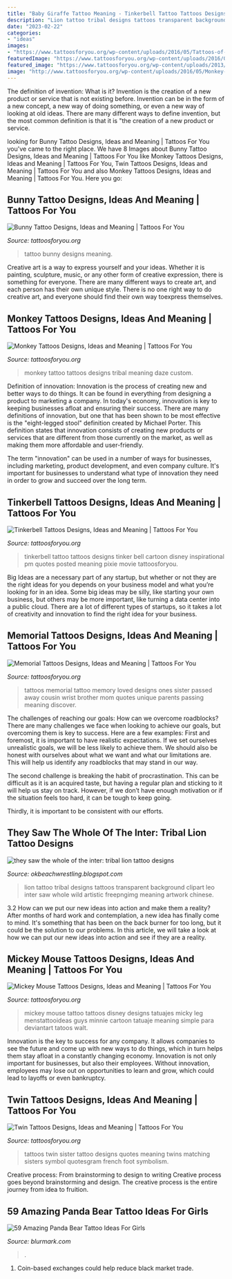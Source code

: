 ```yaml
---
title: "Baby Giraffe Tattoo Meaning - Tinkerbell Tattoo Tattoos Designs Tinker Bell Cartoon Disney Inspirational Pm Quotes Posted Meaning Pixie Movie Tattoosforyou"
description: "Lion tattoo tribal designs tattoos transparent background clipart leo inter saw whole wild artistic freepngimg meaning artwork chinese"
date: "2023-02-22"
categories:
- "ideas"
images:
- "https://www.tattoosforyou.org/wp-content/uploads/2016/05/Tattoos-of-Mickey-Mouse.jpg"
featuredImage: "https://www.tattoosforyou.org/wp-content/uploads/2016/03/Tinkerbell-Tattoo-Designs.jpg"
featured_image: "https://www.tattoosforyou.org/wp-content/uploads/2013/10/Memorial-Tattoos-for-Sister.jpg"
image: "http://www.tattoosforyou.org/wp-content/uploads/2016/05/Monkey-Tattoos-Designs.jpg"
---
```



The definition of invention: What is it?
Invention is the creation of a new product or service that is not existing before. Invention can be in the form of a new concept, a new way of doing something, or even a new way of looking at old ideas. There are many different ways to define invention, but the most common definition is that it is "the creation of a new product or service.

	

		
looking for Bunny Tattoo Designs, Ideas and Meaning | Tattoos For You you've came to the right place. We have 8 Images about Bunny Tattoo Designs, Ideas and Meaning | Tattoos For You like Monkey Tattoos Designs, Ideas and Meaning | Tattoos For You, Twin Tattoos Designs, Ideas and Meaning | Tattoos For You and also Monkey Tattoos Designs, Ideas and Meaning | Tattoos For You. Here you go:
		
    
## Bunny Tattoo Designs, Ideas And Meaning | Tattoos For You

<img loading=lazy src="https://www.tattoosforyou.org/wp-content/uploads/2016/03/Bunny-Tattoo.jpg" onerror="this.onerror=null;this.src='https://tse3.mm.bing.net/th?id=OIP.9TDrmnHw6l7K4yAkQ5aEGQHaK0&amp;pid=15.1';" alt="Bunny Tattoo Designs, Ideas and Meaning | Tattoos For You">

_Source: tattoosforyou.org_

>tattoo bunny designs meaning. 

	

Creative art is a way to express yourself and your ideas. Whether it is painting, sculpture, music, or any other form of creative expression, there is something for everyone. There are many different ways to create art, and each person has their own unique style. There is no one right way to do creative art, and everyone should find their own way toexpress themselves.

    
## Monkey Tattoos Designs, Ideas And Meaning | Tattoos For You

<img loading=lazy src="http://www.tattoosforyou.org/wp-content/uploads/2016/05/Monkey-Tattoos-Designs.jpg" onerror="this.onerror=null;this.src='https://tse2.mm.bing.net/th?id=OIP.4bbuRnoNce6j7d-j7a0ibQHaJ3&amp;pid=15.1';" alt="Monkey Tattoos Designs, Ideas and Meaning | Tattoos For You">

_Source: tattoosforyou.org_

>monkey tattoo tattoos designs tribal meaning daze custom. 

	

Definition of innovation:
Innovation is the process of creating new and better ways to do things. It can be found in everything from designing a product to marketing a company. In today's economy, innovation is key to keeping businesses afloat and ensuring their success.
There are many definitions of innovation, but one that has been shown to be most effective is the "eight-legged stool" definition created by Michael Porter. This definition states that innovation consists of creating new products or services that are different from those currently on the market, as well as making them more affordable and user-friendly.

The term "innovation" can be used in a number of ways for businesses, including marketing, product development, and even company culture. It's important for businesses to understand what type of innovation they need in order to grow and succeed over the long term.

    
## Tinkerbell Tattoos Designs, Ideas And Meaning | Tattoos For You

<img loading=lazy src="https://www.tattoosforyou.org/wp-content/uploads/2016/03/Tinkerbell-Tattoo-Designs.jpg" onerror="this.onerror=null;this.src='https://tse4.mm.bing.net/th?id=OIP.ckLEcHomM7OIOAyDjMPpFgHaJ4&amp;pid=15.1';" alt="Tinkerbell Tattoos Designs, Ideas and Meaning | Tattoos For You">

_Source: tattoosforyou.org_

>tinkerbell tattoo tattoos designs tinker bell cartoon disney inspirational pm quotes posted meaning pixie movie tattoosforyou. 

	

Big Ideas are a necessary part of any startup, but whether or not they are the right ideas for you depends on your business model and what you’re looking for in an idea. Some big ideas may be silly, like starting your own business, but others may be more important, like turning a data center into a public cloud. There are a lot of different types of startups, so it takes a lot of creativity and innovation to find the right idea for your business.

    
## Memorial Tattoos Designs, Ideas And Meaning | Tattoos For You

<img loading=lazy src="https://www.tattoosforyou.org/wp-content/uploads/2013/10/Memorial-Tattoos-for-Sister.jpg" onerror="this.onerror=null;this.src='https://tse3.mm.bing.net/th?id=OIP.-o6CtK5V2URCVBK5ASLFdgHaJ4&amp;pid=15.1';" alt="Memorial Tattoos Designs, Ideas and Meaning | Tattoos For You">

_Source: tattoosforyou.org_

>tattoos memorial tattoo memory loved designs ones sister passed away cousin wrist brother mom quotes unique parents passing meaning discover. 

	

The challenges of reaching our goals: How can we overcome roadblocks?
There are many challenges we face when looking to achieve our goals, but overcoming them is key to success. Here are a few examples:
First and foremost, it is important to have realistic expectations. If we set ourselves unrealistic goals, we will be less likely to achieve them. We should also be honest with ourselves about what we want and what our limitations are. This will help us identify any roadblocks that may stand in our way.

The second challenge is breaking the habit of procrastination. This can be difficult as it is an acquired taste, but having a regular plan and sticking to it will help us stay on track. However, if we don’t have enough motivation or if the situation feels too hard, it can be tough to keep going.

Thirdly, it is important to be consistent with our efforts.

    
## They Saw The Whole Of The Inter: Tribal Lion Tattoo Designs

<img loading=lazy src="https://2.bp.blogspot.com/-mLz-aQTJb_c/T0t0eKN6r8I/AAAAAAAAEGg/YnTEGwe7NPE/s1600/tribal_tattoos_lion_leo.JPG" onerror="this.onerror=null;this.src='https://tse3.mm.bing.net/th?id=OIP.2Z0Un8r3EkB71i8fupnBbAHaId&amp;pid=15.1';" alt="they saw the whole of the inter: tribal lion tattoo designs">

_Source: okbeachwrestling.blogspot.com_

>lion tattoo tribal designs tattoos transparent background clipart leo inter saw whole wild artistic freepngimg meaning artwork chinese. 

	

3.2 How can we put our new ideas into action and make them a reality?
After months of hard work and contemplation, a new idea has finally come to mind. It's something that has been on the back burner for too long, but it could be the solution to our problems. In this article, we will take a look at how we can put our new ideas into action and see if they are a reality.

    
## Mickey Mouse Tattoos Designs, Ideas And Meaning | Tattoos For You

<img loading=lazy src="https://www.tattoosforyou.org/wp-content/uploads/2016/05/Tattoos-of-Mickey-Mouse.jpg" onerror="this.onerror=null;this.src='https://tse2.mm.bing.net/th?id=OIP.wsNhhyRRFbc_Xjg_0t1AYAHaJ6&amp;pid=15.1';" alt="Mickey Mouse Tattoos Designs, Ideas and Meaning | Tattoos For You">

_Source: tattoosforyou.org_

>mickey mouse tattoo tattoos disney designs tatuajes micky leg menstattooideas guys minnie cartoon tatuaje meaning simple para deviantart tatoos walt. 

	

Innovation is the key to success for any company. It allows companies to see the future and come up with new ways to do things, which in turn helps them stay afloat in a constantly changing economy. Innovation is not only important for businesses, but also their employees. Without innovation, employees may lose out on opportunities to learn and grow, which could lead to layoffs or even bankruptcy.

    
## Twin Tattoos Designs, Ideas And Meaning | Tattoos For You

<img loading=lazy src="https://www.tattoosforyou.org/wp-content/uploads/2016/03/Twin-Tattoos-for-Girls.jpg" onerror="this.onerror=null;this.src='https://tse3.mm.bing.net/th?id=OIP.cXpH5Aj5GN1zl4QfwwEV6QHaJ6&amp;pid=15.1';" alt="Twin Tattoos Designs, Ideas and Meaning | Tattoos For You">

_Source: tattoosforyou.org_

>tattoos twin sister tattoo designs quotes meaning twins matching sisters symbol quotesgram french foot symbolism. 

	

Creative process: From brainstorming to design to writing
Creative process goes beyond brainstorming and design. The creative process is the entire journey from idea to fruition.

    
## 59 Amazing Panda Bear Tattoo Ideas For Girls

<img loading=lazy src="https://www.blurmark.com/wp-content/uploads/2017/04/Panda-Bear-On-Tree-1024x1024.jpg" onerror="this.onerror=null;this.src='https://tse4.mm.bing.net/th?id=OIP.-iLtA1N_BRTj6lQUPbkopQHaHa&amp;pid=15.1';" alt="59 Amazing Panda Bear Tattoo Ideas For Girls">

_Source: blurmark.com_

>. 

	

1. Coin-based exchanges could help reduce black market trade.

